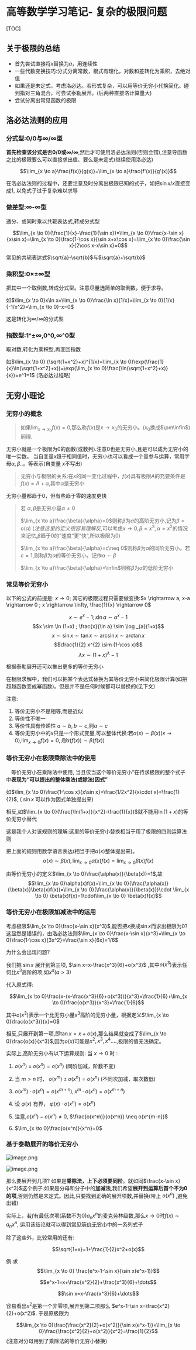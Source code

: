 # 高等数学学习笔记- 复杂的极限问题

[TOC]

## 关于极限的总结

- 首先尝试直接将$x$替换为$a$，用连续性
- 一些代数变换技巧:分式分离常数，根式有理化，对数和差转化为乘积，去绝对值
- 如果还是未定式，考虑洛必达。若形式复杂，可以用等价无穷小代换简化。碰到指对三角混合，可尝试泰勒展开。(后两种直接洛计算量大)
- 尝试分离出常见函数的极限

## 洛必达法则的应用

### 分式型:0/0与∞/∞型

**首先检查该分式是否0/0或∞/∞**,然后才可使用洛必达法则(否则会错),注意导函数之比的极限要么可以直接求出值、要么是未定式(继续使用洛必达)

$$\lim_{x \to a}\frac{f(x)}{g(x)}=\lim_{x \to a}\frac{f'(x)}{g'(x)}$$

在洛必达法则的过程中，还要注意及时分离出极限已知的式子，如把$\sin x/x$直接变成1, 以免式子过于复杂难以求导

### 做差型:∞-∞型

通分、或同时乘以共轭表达式,转成分式型

$$\lim_{x \to 0}(\frac{1}{x}-\frac{1}{\sin x})=\lim_{x \to 0}\frac{x-\sin x}{x\sin x}=\lim_{x \to 0}\frac{1-\cos x}{\sin x+x\cos x}=\lim_{x \to 0}\frac{\sin x}{2\cos x-x\sin x}=0$$

常见的共轭表达式$\sqrt{a}-\sqrt{b}$与$\sqrt{a}+\sqrt{b}$


### 乘积型:0×±∞型

把其中一个取倒数,转成分式型。注意尽量选简单的取倒数，便于求导。

如$\lim_{x \to 0}x\ln x=\lim_{x \to 0}\frac{\ln x}{1/x}=\lim_{x \to 0}{1/x}{-1/x^2}=\lim_{x \to 0}-x=0$

这是转化为∞/∞的分式型

### 指数型:1^±∞,0^0,∞^0型

取对数,转化为乘积型,再变回指数

如$\lim_{x \to 0} (\sqrt{1+x^2}+x)^{1/x}=\lim_{x \to 0}\exp(\frac{1}{x}\ln(\sqrt{1+x^2}+x))=\exp(\lim_{x \to 0}\frac{\ln(\sqrt{1+x^2}+x)}{x})=e^1=1$ (洛必达过程略)

## 无穷小理论

### 无穷小的概念

>如果$\lim_{x \to x_0}f(x)=0$,那么称$f(x)$是$x \to x_0$的无穷小。($x_0$换成$\pm\infin$)同理.

无穷小就是一个极限为0的函数(或数列).注意$0$也是无穷小,且是可以成为无穷小的唯一实数。
当自变量$x$趋于相同值时，无穷小也可以看成一个量参与运算，常用字母$\alpha,\beta..$。等表示(自变量 $x$不写出)

>无穷小与极限的关系:在$x$的同一变化过程中，$f(x)$具有极限$A$的充要条件是$f(x)=A+\alpha$,其中$\alpha$是无穷小

无穷小量都趋于0，但有些趋于零的速度更快

>若 $\alpha,\beta$是无穷小量$\alpha \neq 0$
>
>$\lim_{x \to a}\frac{\beta}{\alpha}=0$则称$\beta$为$\alpha$的高阶无穷小,记为$\beta=o(\alpha)$ (*注意这里的定义很容易理解反*,可以考虑$x \to 0,\beta=x^3,\alpha=x^2$的情况来记忆,$\beta$趋于0的”速度“更”快“,所以极限为0)
>
>$\lim_{x \to a}\frac{\beta}{\alpha}=c\neq 0$则称$\beta$为$\alpha$的同阶无穷小。若$c=1$,则称$\beta$为$\alpha$的等价无穷小，记作$\alpha\sim \beta$
>
>$\lim_{x \to a}\frac{\beta}{\alpha}=\infin$则称$\beta$为$\alpha$的低阶无穷小

### 常见等价无穷小

以下的公式的前提是: $x \rightarrow 0$; 其它的极限过程只需要做变换:$x \rightarrow a, x-a \rightarrow 0 ; x \rightarrow \infty, \frac{1}{x} \rightarrow 0$

$$x \sim e^{x}-1 ; x \ln a \sim a^{x}-1$$
$$x \sim \ln (1+x) ; \frac{x}{\ln a} \sim \log _{a}(1+x)$$
$$x \sim \sin x \sim \tan x \sim \arcsin x \sim \arctan x$$
$$\frac{1}{2} x^{2} \sim (1-\cos x)$$
$$\lambda x \sim(1+x)^{\lambda}-1$$

根据泰勒展开还可以推出更多的等价无穷小


在极限求解中，我们可以把某个表达式替换为其等价无穷小来简化极限计算(如把超越函数变成幂函数)。但是并不是任何时候都可以替换的(见下文)

注意:
1. 等价无穷小不是相等,而是近似
2. 等价性不唯一
3. 等价性具有传递性 $a\sim b,b\sim c$,则$a\sim c$
4. 等价无穷小中的$x$只是一个形式变量,可以整体代换:若$\alpha(x)\sim \beta(x)(x \to 0)$,$\lim_{x \to 0}f(x)=0,则\alpha(f(x))\sim\beta(f(x))$

### 等价无穷小在极限乘除法中的使用

　等价无穷小在乘除法中使用, 当且仅当这个等价无穷小”在待求极限的整个式子中**表现为“可以提出的整体乘法(或除法)因式”**

如$\lim_{x \to 0}\frac{1-\cos x}{x\sin x}=\frac{1/2x^2}{x\cdot x}=\frac{1}{2}$, ( $\sin x$ 可以作为因式单独提出来)

相反,如$\lim_{x \to 0}(\frac{\ln(1+x)}{x^2}-\frac{1}{x})$就不能用$\ln(1+x)$的等价无穷小替代

这是我个人对该规则的理解:这里的等价无穷小替换相当于用了极限的四则运算法则

把上面的规则用数学语言表达(相当于把$\alpha(x)$整体提出来)。
$$\alpha(x)\sim\beta(x),\lim_{x \to 0}\alpha(x)f(x)=\lim_{x \to 0} \beta(x)f(x)$$

由等价无穷小的定义$\lim_{x \to 0}\frac{\alpha(x)}{\beta(x)}=1$,故
$$\lim_{x \to 0}\alpha(x)f(x)=\lim_{x \to 0}(\frac{\alpha(x)}{\beta(x)}\beta(x)f(x))=\lim_{x \to 0}(\frac{\alpha(x)}{\beta(x)})\cdot \lim_{x \to 0} \beta(x)f(x)=1\cdot\lim_{x \to 0} \beta(x)f(x)$$

### 等价无穷小在极限加减法中的运用

考虑极限$\lim_{x \to 0}\frac{x-\sin x}{x^3}$,能否把$x$换成$\sin x$而求出极限为0? 这显然是错误的，由洛必达法则$\lim_{x \to 0}\frac{x-\sin x}{x^3}=\lim_{x \to 0}\frac{1-\cos x}{3x^2}=\frac{\sin x}{6x}=1/6$

为什么会出现问题?

我们把 $\sin x$ 展开到第三项, $\sin x=x-\frac{x^3}{6}+o(x^3)$ ,其中$o(x^3)$表示任何比$x^3$高阶的项,如$x^a(a>3)$

代入原式得:

$$\lim_{x \to 0}\frac{x-(x-\frac{x^3}{6}+o(x^3))}{x^3}=\frac{1}{6}+\lim_{x \to 0}\frac{o(x^3)}{x^3}=\frac{1}{6}$$

其中$o(x^3)$表示一个比无穷小量$x^3$高阶的无穷小量，根据定义$\lim_{x \to 0}\frac{o(x^3)}{x}=0$

相反,只展开到第一项,即$\tan x=x+o(x)$,那么结果就变成了$\lim_{x \to 0}\frac{o(x)}{x^3}$,因为$o(x)$可能是$x^2,x^3,x^4....$,极限的值无法确定。

实际上,高阶无穷小有以下运算规则:
当 $x \rightarrow 0$ 时 :

1. $o\left(x^{n}\right) \pm o\left(x^{n}\right)=o\left(x^{n}\right)$ (同阶加减，阶数不变)

2. 当 $m>n$ 时， $o\left(x^{m}\right) \pm o\left(x^{n}\right)=o\left(x^{n}\right)$ (不同次加减，取次数低)

3. $o\left(x^{m}\right) \cdot o\left(x^{n}\right)=o\left(x^{m+n}\right), x^{m} \cdot o\left(x^{n}\right)=o\left(x^{m+n}\right)$

4. 设 $\varphi(x)$ 有界， $\varphi(x) \cdot o\left(x^{n}\right)=o\left(x^{n}\right)$

5. 注意,$o(x^n)-o(x^n) \neq 0$, $\frac{o(x^m)}{o(x^n)} \neq o(x^{m-n})$
6. $\lim_{x \to 0}\frac{o(x^n)}{x^n}=0$

### 基于泰勒展开的等价无穷小

![image.png](https://s2.loli.net/2022/07/03/26saAhfjEJe9Tg7.png)

![image.png](https://s2.loli.net/2022/07/03/yHIjc2pUzSbwnCD.png)

那么要展开到几项?
如果是**乘除法，上下必须要同阶**。就如同$\frac{x-\sin x}{x^3}$这个例子.如果是分母和分子中的**加减法**,我们希望**展开到运算后首个不为0的项**,否则仍然是未定式。因此,只要找到正确的展开项数,并替换(带上 $o(x^n)$ ,避免出错)

实际上，若$f$有最低次项(系数不为0)$a_nx^n$的麦克劳林级数,那么$x \to 0$时$f(x)\sim a_nx^n$, 运用该结论就可以得到[常见等价无穷小](#常见等价无穷小)中的一系列式子

除了这些外，比较常用的还有:

$$\sqrt{1+x}=1+\frac{1}{2}x^2+o(x)$$

例:求
$$\lim_{x \to 0} \frac{e^x-1-\sin x}{\sin x(e^x-1)}$$

$$e^x-1=x+\frac{x^2}{2}+\frac{x^3}{6}+\dots$$

$$\sin x=x-\frac{x^3}{6}+\dots$$

容易看出$x^2$是第一个非零项,展开到第二项那么 $e^x-1-\sin x=\frac{x^2}{2}+o(x^2)$. 于是原极限为

$$\lim_{x \to 0}\frac{\frac{x^2}{2}+o(x^2)}{\sin x(e^x-1)}=\lim_{x \to 0}\frac{\frac{x^2}{2}+o(x^2)}{x^2}=\frac{1}{2}$$ 
(注意对分母用到了乘除法的等价无穷小替换)